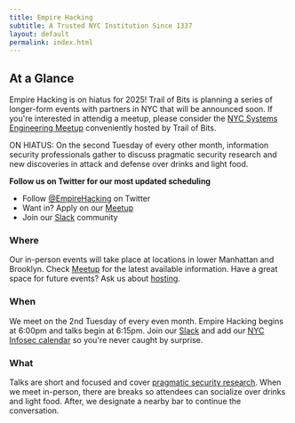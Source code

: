 ```yaml
---
title: Empire Hacking
subtitle: A Trusted NYC Institution Since 1337
layout: default
permalink: index.html
---
```


## At a Glance

Empire Hacking is on hiatus for 2025! Trail of Bits is planning a series of longer-form events with partners in NYC that will be announced soon. If you're interested in attendig a meetup, please consider the [NYC Systems Engineering Meetup](https://nycsystems.xyz/) conveniently hosted by Trail of Bits.

ON HIATUS: On the second Tuesday of every other month, information security professionals gather to discuss pragmatic security research and new discoveries in attack and defense over drinks and light food.

**Follow us on Twitter for our most updated scheduling**

* Follow [@EmpireHacking](https://twitter.com/EmpireHacking) on Twitter
* Want in? Apply on our [Meetup](https://www.meetup.com/Empire-Hacking/)
* Join our [Slack](https://slack.empirehacking.nyc) community

### Where

Our in-person events will take place at locations in lower Manhattan and Brooklyn. Check [Meetup](https://www.meetup.com/Empire-Hacking/) for the latest available information. Have a great space for future events? Ask us about [hosting](/about/#host-a-meetup).

### When

We meet on the 2nd Tuesday of every even month. Empire Hacking begins at 6:00pm and talks begin at 6:15pm. Join our [Slack](https://slack.empirehacking.nyc/) and add our [NYC Infosec calendar](https://calendar.google.com/calendar/embed?src=trailofbits.com_u4ugmlhgr0nf58s1ji8fteed2k%40group.calendar.google.com&ctz=America/New_York) so you're never caught by surprise.

### What

Talks are short and focused and cover [pragmatic security research](/archive/). When we meet in-person, there are breaks so attendees can socialize over drinks and light food. After, we designate a nearby bar to continue the conversation.
